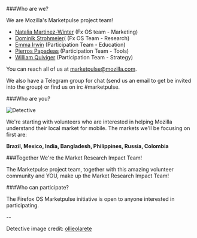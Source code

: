 
###Who are we?

We are Mozilla's Marketpulse project team!  

* [Natalia Martinez-Winter](https://mozillians.org/en-US/u/natalia/) (Fx OS team - Marketing)
* [Dominik Strohmeier](https://mozillians.org/en-US/u/dstrohmeier/)( (Fx OS Team - Research)
* [Emma Irwin](https://mozillians.org/en-US/u/emmairwin/) (Participation Team - Education)
* [Pierros Papadeas](https://mozillians.org/en-US/u/pierros/) (Participation Team - Tools) 
* [William Quiviger](https://mozillians.org/en-US/u/williamq/) (Participation Team - Strategy) 

You can reach all of us at [marketpulse@mozilla.com](mailto:marketpulse@mozilla.com).

We also have a Telegram group for chat (send us an email to get be invited into the group) or find us on irc #marketpulse.

###Who are you?

![Detective](http://tiptoes.ca/wp-content/uploads/2015/03/infoyougaphic2.png)

<i class="fa fa-th-list"></i>

We're starting with volunteers who are interested in helping Mozilla understand their local market for mobile.  The markets we'll be focusing on first are:

**Brazil, Mexico, India, Bangladesh, Philippines, Russia, Colombia**


###Together We're the Market Research Impact Team!

The Marketpulse project team, together with this amazing volunteer community and YOU, make up the Market Research Impact Team!

###Who can participate?

The Firefox OS Marketpulse initiative is open to anyone interested in participating.

--

Detective image credit: [ollieolarete](https://www.flickr.com/photos/ollieolarte/)




